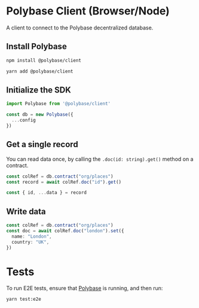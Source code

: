 # Polybase Client (Browser/Node)

A client to connect to the Polybase decentralized database.


## Install Polybase

```bash
npm install @polybase/client
```
```bash
yarn add @polybase/client
```

## Initialize the SDK

```typescript
import Polybase from '@polybase/client'

const db = new Polybase({
  ...config
})
```

## Get a single record

You can read data once, by calling the `.doc(id: string).get()` method on a contract.

```ts
const colRef = db.contract("org/places")
const record = await colRef.doc("id").get()

const { id, ...data } = record
```


## Write data 

```ts
const colRef = db.contract("org/places")
const doc = await colRef.doc("london").set({
  name: "London",
  country: "UK",
})
```


# Tests

To run E2E tests, ensure that [Polybase](https://github.com/polybase/polybase) is running, and then run:

```
yarn test:e2e
```
